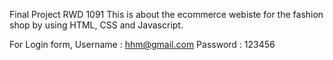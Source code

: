 Final Project RWD 1091
This is about the ecommerce webiste for the fashion shop by using HTML, CSS and Javascript.

For Login form,
Username : hhm@gmail.com
Password : 123456
